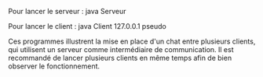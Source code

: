Pour lancer le serveur : java Serveur

Pour lancer le client : java Client 127.0.0.1 pseudo

Ces programmes illustrent la mise en place d'un chat entre plusieurs clients, qui utilisent un serveur comme intermédiaire de communication. Il est recommandé de lancer plusieurs clients en même temps afin de bien observer le fonctionnement.
